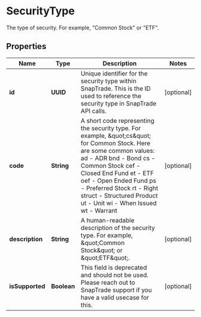 

# SecurityType

The type of security. For example, \"Common Stock\" or \"ETF\".

## Properties

| Name | Type | Description | Notes |
|------------ | ------------- | ------------- | -------------|
|**id** | **UUID** | Unique identifier for the security type within SnapTrade. This is the ID used to reference the security type in SnapTrade API calls. |  [optional] |
|**code** | **String** | A short code representing the security type. For example, \&quot;cs\&quot; for Common Stock. Here are some common values:   ad - ADR   bnd - Bond   cs - Common Stock   cef - Closed End Fund   et - ETF   oef - Open Ended Fund   ps - Preferred Stock   rt - Right   struct - Structured Product   ut - Unit   wi - When Issued   wt - Warrant  |  [optional] |
|**description** | **String** | A human-readable description of the security type. For example, \&quot;Common Stock\&quot; or \&quot;ETF\&quot;. |  [optional] |
|**isSupported** | **Boolean** | This field is deprecated and should not be used. Please reach out to SnapTrade support if you have a valid usecase for this. |  [optional] |



